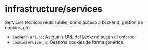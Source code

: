 # infrastructure/services

Servicios técnicos reutilizables, como acceso a backend, gestión de cookies, etc.

- `backend-url.js`: Asigna la URL del backend según el entorno.
- `cookieService.js`: Gestiona cookies de forma genérica.
